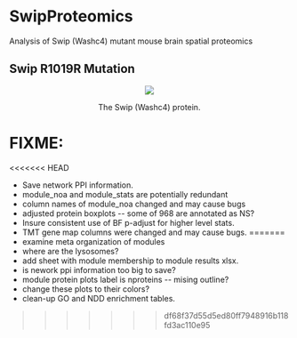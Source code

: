 # SwipProteomics

Analysis of Swip (Washc4) mutant mouse brain spatial proteomics

## Swip R1019R Mutation

<p align="center">
  <img src="./models/Swip.gif" />
</p>
<p align="center">The Swip (Washc4) protein.<p align="center">

# FIXME:
<<<<<<< HEAD
* Save network PPI information.
* module_noa and module_stats are potentially redundant
* column names of module_noa changed and may cause bugs
* adjusted protein boxplots -- some  of 968 are annotated as NS?
* Insure consistent use of BF p-adjust for higher level stats.
* TMT gene map columns were changed  and may cause bugs.
=======
* examine meta organization of modules
* where are the lysosomes?
* add sheet with module membership to module results xlsx.
* is nework ppi information too big to save?
* module protein plots label is nproteins -- mising outline?
* change these plots to their colors?
* clean-up GO and NDD enrichment tables.

>>>>>>> df68f37d55d5ed80ff7948916b118fd3ac110e95
